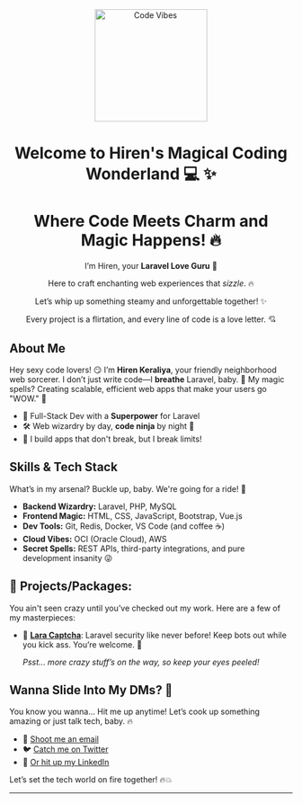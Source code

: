 <div align="center">
  <img src="https://media.giphy.com/media/l4pTfx2qLszoacZRS/giphy.gif" width="200" height="200" alt="Code Vibes" />

# Welcome to Hiren's Magical Coding Wonderland 💻 ✨
# Where Code Meets Charm and Magic Happens! 🔥

I’m Hiren, your **Laravel Love Guru** 💋

Here to craft enchanting web experiences that *sizzle*. 🔥

Let’s whip up something steamy and unforgettable together! ✨

Every project is a flirtation, and every line of code is a love letter. 💘
</div>

## About Me
Hey sexy code lovers! 😏 I’m **Hiren Keraliya**, your friendly neighborhood web sorcerer. I don’t just write code—I **breathe** Laravel, baby. 💨 My magic spells? Creating scalable, efficient web apps that make your users go "WOW." 🚀

- 🔮 Full-Stack Dev with a **Superpower** for Laravel
- 🛠️ Web wizardry by day, **code ninja** by night 🌙
- 💪 I build apps that don't break, but I break limits!

## Skills & Tech Stack
What’s in my arsenal? Buckle up, baby. We're going for a ride! 🎢

- **Backend Wizardry:** Laravel, PHP, MySQL
- **Frontend Magic:** HTML, CSS, JavaScript, Bootstrap, Vue.js
- **Dev Tools:** Git, Redis, Docker, VS Code (and coffee ☕)
- **Cloud Vibes:** OCI (Oracle Cloud), AWS
- **Secret Spells:** REST APIs, third-party integrations, and pure development insanity 😜

## 🚨 **Projects/Packages:**
You ain't seen crazy until you’ve checked out my work. Here are a few of my masterpieces:

- 🔐 [**Lara Captcha**](https://github.com/hirenkeraliya/lara-captcha): Laravel security like never before! Keep bots out while you kick ass. You’re welcome. 🙌

   _Psst... more crazy stuff’s on the way, so keep your eyes peeled!_

## Wanna Slide Into My DMs? 💬
You know you wanna... Hit me up anytime! Let’s cook up something amazing or just talk tech, baby. 🔥

- 📧 [Shoot me an email](mailto:hirenkeradiya@gmail.com)
- 🐦 [Catch me on Twitter](https://twitter.com/HirenKeraliya)
- 💼 [Or hit up my LinkedIn](https://linkedin.com/in/yourname)

Let’s set the tech world on fire together! 🔥💥

---
